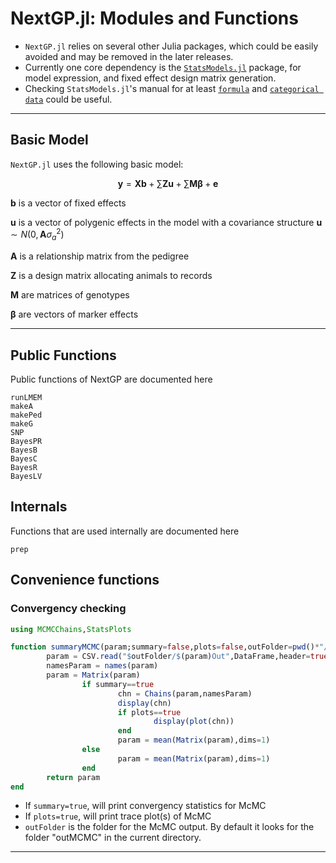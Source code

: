 
# NextGP.jl: Modules and Functions

* `NextGP.jl` relies on several other Julia packages, which could be easily avoided and may be removed in the later releases.
* Currently one core dependency is the [`StatsModels.jl`](https://juliastats.org/StatsModels.jl/latest/) package, for model expression, and fixed effect design matrix generation.
* Checking `StatsModels.jl`'s manual for at least [`formula`](https://juliastats.org/StatsModels.jl/latest/formula/#The-@formula-language)  and  [`categorical data`](https://juliastats.org/StatsModels.jl/latest/contrasts/#Modeling-categorical-data) could be useful. 

---

## Basic Model

`NextGP.jl` uses the following basic model:


$$
\mathbf{y}=\mathbf{X}\mathbf{b}+\sum{\mathbf{Zu}}+\sum{\mathbf{M\beta}}+\mathbf{e}
$$

**b** is a vector of fixed effects 

**u** is a vector of polygenic effects in the model with a covariance
structure $\mathbf{u}\sim N\left(0,\mathbf{A}\sigma_{a}^{2}\right)$

**A** is a relationship matrix from the pedigree

**Z** is a design matrix allocating animals to records

**M** are matrices of genotypes

$\mathbf{\beta}$ are vectors  of marker effects

---

## Public Functions

Public functions of NextGP are documented here


```@docs
runLMEM
makeA
makePed
makeG
SNP
BayesPR
BayesB
BayesC
BayesR
BayesLV
```

## Internals

Functions that are used internally are documented here

```@docs
prep
```

## Convenience functions

### Convergency checking

```julia
using MCMCChains,StatsPlots

function summaryMCMC(param;summary=false,plots=false,outFolder=pwd()*"/outMCMC")
        param = CSV.read("$outFolder/$(param)Out",DataFrame,header=true)
        namesParam = names(param)
        param = Matrix(param)
                if summary==true
                        chn = Chains(param,namesParam)
                        display(chn)
                        if plots==true
                                display(plot(chn))
                        end
                        param = mean(Matrix(param),dims=1)
                else
                        param = mean(Matrix(param),dims=1)
                end
        return param
end

```

* If `summary=true`, will print convergency statistics for McMC
* If `plots=true`, will print trace plot(s) of McMC
* `outFolder` is the folder for the McMC output. By default it looks for the folder "outMCMC" in the current directory.

---


